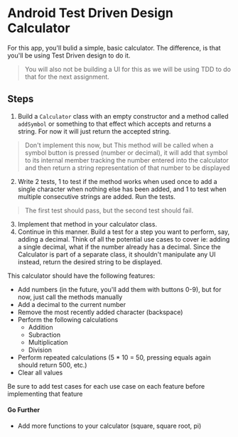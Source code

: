 # Android Test Driven Design Calculator

For this app, you'll bulid a simple, basic calculator. The difference, is that you'll be using Test Driven design to do it.
> You will also not be building a UI for this as we will be using TDD to do that for the next assignment.


## Steps

1. Build a `Calculator` class with an empty constructor and a method called `addSymbol` or something to that effect which
 accepts and returns a string. For now it will just return the accepted string.
 
> Don't implement this now, but This method will be called when a symbol button is pressed (number or decimal), 
it will add that symbol to its internal member tracking the number entered into the calculator and then return a 
string representation of that number to be displayed

2. Write 2 tests, 1 to test if the method works when used once to add a single character when nothing else
 has been added, and 1 to test when multiple consecutive strings are added.  Run the tests.
> The first test should pass, but the second test should fail.

3. Implement that method in your calculator class.
4. Continue in this manner. Build a test for a step you want to perform, say, adding a decimal.
 Think of all the potential use cases to cover ie: adding a single decimal, what if the number already
 has a decimal. Since the Calculator is part of a separate class, it shouldn't manipulate any UI instead, 
 return the desired string to be displayed.

This calculator should have the following features:
* Add numbers (in the future, you'll add them with buttons 0-9), but for now, just call the methods manually
* Add a decimal to the current number
* Remove the most recently added character (backspace)
* Perform the following calculations
	* Addition
	* Subraction
	* Multiplication
	* Division
* Perform repeated calculations (5 * 10 = 50, pressing equals again should return 500, etc.)
* Clear all values

Be sure to add test cases for each use case on each feature before implementing that feature

#### Go Further

* Add more functions to your calculator (square, square root, pi)
